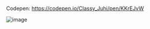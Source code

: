 Codepen: https://codepen.io/Classy_Juhi/pen/KKrEJvW

![image](https://github.com/ClassyJuhi/CSS-Design-Lab/assets/103419567/6b17523b-fb5c-4419-be20-71ebd9834aca)
